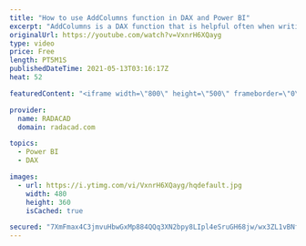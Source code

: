 ```yaml
---
title: "How to use AddColumns function in DAX and Power BI"
excerpt: "AddColumns is a DAX function that is helpful often when writing calculations in Power BI. In this article and video, I’ll explain how you can use it to add calculated columns on the fly to the virtual tables in measures or directly in a table. download the Power BI file from my blog article here: https://radacad.com/how-to-use-addcolumns-function-in-dax-and-power-bi"
originalUrl: https://youtube.com/watch?v=VxnrH6XQayg
type: video
price: Free
length: PT5M1S
publishedDateTime: 2021-05-13T03:16:17Z
heat: 52

featuredContent: "<iframe width=\"800\" height=\"500\" frameborder=\"0\" src=\"https://www.youtube.com/embed/VxnrH6XQayg\" allow=\"accelerometer; autoplay; encrypted-media; gyroscope; picture-in-picture\" allowfullscreen></iframe>"

provider:
  name: RADACAD
  domain: radacad.com

topics:
  - Power BI
  - DAX

images:
  - url: https://i.ytimg.com/vi/VxnrH6XQayg/hqdefault.jpg
    width: 480
    height: 360
    isCached: true

secured: "7XmFmax4C3jmvuHbwGxMp884QQq3XN2bpy8LIpl4eSruGH68jw/wx3ZL1vBNfGgQB1amNCAqCWmuYdpIwquRkKo82d9JRVbV+3CuppVof3kDcla73m9nfxZ9p5H6ppB/XWxc9cQQ+qzD+twk+PDtRguXBGmc0Oz3uZo8f1AtkCXFsQ70JMCivKSSTJaXZPB2/hHke2T2ePRUTIEAySxXaHZc5wCW3ipUUN5lzT/G5OYE7yU+3JJVpPhN6tDy+K9n54/rAkpK7rx13UV+5zdzdtYIpByvhAArIz0pZpyQAYnS+j2wsYSa3oJ1Fl/x25QhRY3jLltjw4D+UcEjvzXVEHEEgsDXftnnD38nuLvH6ZXV130J4IEcBvPvz4ibQ310qd0ydlD5YLqUvTpKun/MH+Fx5bykI6bhrIgq0Be8ggQ=;A7Sx3M6yV8bEpWyDI24ZCg=="
---
```


